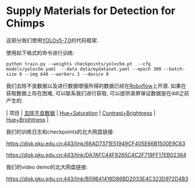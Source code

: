 # Supply Materials for Detection for Chimps

这部分我们使用[YOLOv5-7.0](https://github.com/ultralytics/yolov5)的代码框架.

使用如下格式的命令进行训练:

```
python train.py --weights checkpoints/yolov5m.pt  --cfg models/yolov5m.yaml  --data data/mydataset.yaml --epoch 300 --batch-size 8 --img 640 --workers 2 --device 0
```

我们去除不良数据以及进行数据增强所得的数据已经在[Roboflow](https://universe.roboflow.com/happy-hippo/happy-hippo)上开源. 如果在获取数据上存在困难, 可以联系我们进行获取, 可以提供录屏保证数据是在ddl之前产生的.

| 项目 | [去除不良数据](https://universe.roboflow.com/happy-hippo/happy-hippo/dataset/3) | [Hue+Saturation](https://universe.roboflow.com/happy-hippo/happy-hippo/dataset/9) | [Contrast+Brightness](https://universe.roboflow.com/happy-hippo/happy-hippo/dataset/5) | [Hue+Brightness](https://universe.roboflow.com/happy-hippo/happy-hippo/dataset/8) |

我们的训练日志和checkpoints的北大网盘链接:

<https://disk.pku.edu.cn:443/link/66AD7371E51949CF405E66B1500E9C63>

<https://disk.pku.edu.cn:443/link/DA7AFC44F8265C4C2F719FF17EB02364>

我们的video demo的北大网盘链接:

<https://disk.pku.edu.cn:443/link/B59B41418D86BD2033E4C323D972D4B3>
